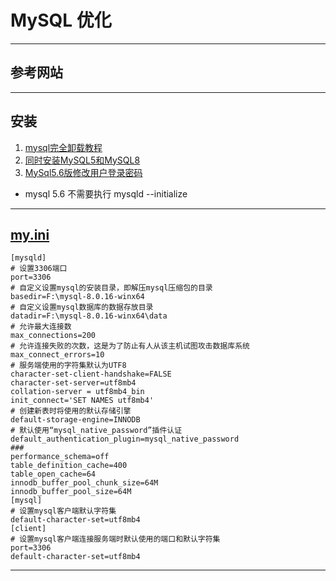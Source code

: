 # MySQL 优化

---
## 参考网站

---
## 安装
1. [mysql完全卸载教程](https://blog.csdn.net/qq_41140741/article/details/81489531)
2. [同时安装MySQL5和MySQL8](https://blog.csdn.net/qq_32793985/article/details/105807328)
3. [MySql5.6版修改用户登录密码](https://www.cnblogs.com/zhouerba/p/7380504.html)
- mysql 5.6 不需要执行 mysqld --initialize
---
## [my.ini](https://www.cnblogs.com/missmeng/p/13404228.html)
    [mysqld]
    # 设置3306端口
    port=3306
    # 自定义设置mysql的安装目录，即解压mysql压缩包的目录
    basedir=F:\mysql-8.0.16-winx64
    # 自定义设置mysql数据库的数据存放目录
    datadir=F:\mysql-8.0.16-winx64\data
    # 允许最大连接数
    max_connections=200
    # 允许连接失败的次数，这是为了防止有人从该主机试图攻击数据库系统
    max_connect_errors=10
    # 服务端使用的字符集默认为UTF8
    character-set-client-handshake=FALSE
    character-set-server=utf8mb4
    collation-server = utf8mb4_bin
    init_connect='SET NAMES utf8mb4'
    # 创建新表时将使用的默认存储引擎
    default-storage-engine=INNODB
    # 默认使用“mysql_native_password”插件认证
    default_authentication_plugin=mysql_native_password
    ###
    performance_schema=off
    table_definition_cache=400
    table_open_cache=64
    innodb_buffer_pool_chunk_size=64M
    innodb_buffer_pool_size=64M
    [mysql]
    # 设置mysql客户端默认字符集
    default-character-set=utf8mb4
    [client]
    # 设置mysql客户端连接服务端时默认使用的端口和默认字符集
    port=3306
    default-character-set=utf8mb4
---